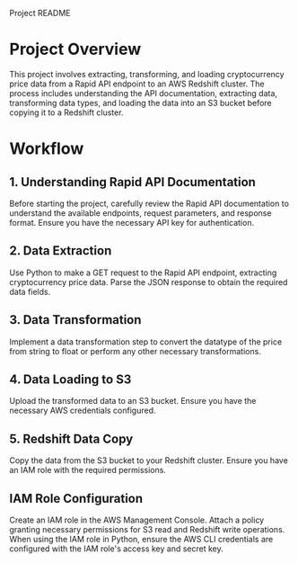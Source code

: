 Project README
# Project Overview
This project involves extracting, transforming, and loading cryptocurrency price data from a Rapid API endpoint to an AWS Redshift cluster. The process includes understanding the API documentation, extracting data, transforming data types, and loading the data into an S3 bucket before copying it to a Redshift cluster.

# Workflow
## 1. Understanding Rapid API Documentation
Before starting the project, carefully review the Rapid API documentation to understand the available endpoints, request parameters, and response format. Ensure you have the necessary API key for authentication.

## 2. Data Extraction
Use Python to make a GET request to the Rapid API endpoint, extracting cryptocurrency price data. Parse the JSON response to obtain the required data fields.

## 3. Data Transformation
Implement a data transformation step to convert the datatype of the price from string to float or perform any other necessary transformations.

## 4. Data Loading to S3
Upload the transformed data to an S3 bucket. Ensure you have the necessary AWS credentials configured.

## 5. Redshift Data Copy
Copy the data from the S3 bucket to your Redshift cluster. Ensure you have an IAM role with the required permissions.

## IAM Role Configuration
Create an IAM role in the AWS Management Console.
Attach a policy granting necessary permissions for S3 read and Redshift write operations.
When using the IAM role in Python, ensure the AWS CLI credentials are configured with the IAM role's access key and secret key.
